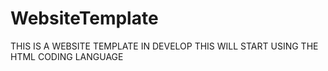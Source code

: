 # WebsiteTemplate
THIS IS A WEBSITE TEMPLATE IN DEVELOP
THIS WILL START USING THE HTML CODING LANGUAGE
